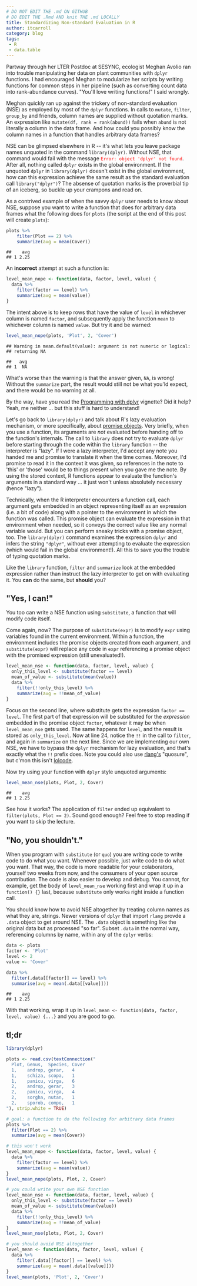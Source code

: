 ```yaml
---
# DO NOT EDIT THE .md ON GITHUB
# DO EDIT THE .Rmd AND knit THE .md LOCALLY
title: Standardizing Non-standard Evaluation in R
author: itcarroll
category: blog
tags:
 - R
 - data.table
---
```


Partway through her LTER Postdoc at SESYNC, ecologist Meghan Avolio ran into trouble manipulating her data on plant communities with `dplyr` functions. I had encouraged Meghan to modularize her scripts by writing functions for common steps in her pipeline (such as converting count data into rank-abundance curves). "You'll love writing functions!" I said wrongly.

Meghan quickly ran up against the trickery of non-standard evaluation (NSE) as employed by most of the `dplyr` functions. In calls to `mutate`, `filter`, `group_by` and friends, column names are supplied without quotation marks. An expression like `mutate(df, rank = rank(abund))` fails when `abund` is not literally a column in the data frame. And how could you possibly know the column names in a function that handles arbitrary data frames?

NSE can be glimpsed elsewhere in R -- it's what lets you leave package names unquoted in the command `library(dplyr)`. Without NSE, that command would fail with the message <span style="color:red;">`Error: object 'dplyr' not found`</span>. After all, nothing called `dplyr` exists in the global environment. If the unquoted `dplyr` in `library(dplyr)` doesn't exist in the global environment, how can this expression achieve the same result as the standard evaluation call `library("dplyr")`? The absense of quotation marks is the proverbial tip of an iceberg, so buckle up your crampons and read on.

As a contrived example of when the savvy `dplyr` user needs to know about NSE, suppose you want to write a function that does for arbitrary data frames what the following does for `plots` (the script at the end of this post will create `plots`):




```r
plots %>%
    filter(Plot == 2) %>%
    summarize(avg = mean(Cover))
```

```
##    avg
## 1 2.25
```

An **incorrect** attempt at such a function is:


```r
level_mean_nope <- function(data, factor, level, value) {
  data %>%
    filter(factor == level) %>%
    summarize(avg = mean(value))
}
```

The intent above is to keep rows that have the value of `level` in whichever column is named `factor`, and subsequently apply the function `mean` to whichever column is named `value`. But try it and be warned:


```r
level_mean_nope(plots, 'Plot', 2, 'Cover')
```

```
## Warning in mean.default(value): argument is not numeric or logical:
## returning NA
```

```
##   avg
## 1  NA
```

What's worse than the warning is that the answer given, `NA`, is wrong! Without the `summarize` part, the result would still not be what you'ld expect, and there would be no warning at all.

By the way, have you read the [Programming with dplyr] vignette? Did it help? Yeah, me neither ... but this stuff is hard to understand!

Let's go back to `library(dplyr)` and talk about R's lazy evaluation mechanism, or more specifically, about [promise objects]. Very briefly, when you use a function, its arguments are *not* evaluated before handing off to the function's internals. The call to `library` does not try to evaluate `dplyr` before starting through the code within the `library` function -- the interpreter is "lazy". If I were a lazy interpreter, I'd accept any note you handed me and promise to translate it when the time comes. Moreover, I'd promise to read it in the context it was given, so references in the note to 'this' or 'those' would be to things present when you gave me the note. By using the stored context, R functions appear to evaluate the function's arguments in a standard way ... it just won't unless absolutely necessary (hence "lazy").

Technically, when the R interpreter encounters a function call, each argument gets embedded in an object representing itself as an expression (i.e. a bit of code) along with a pointer to the environment in which the function was called. This promise object can evaluate the expression in that environment when needed, so it conveys the correct value like any normal variable would. But you can perform sneaky tricks with a promise object, too. The `library(dplyr)` command examines the expression `dplyr` and infers the string `"dplyr"`, without ever attempting to evaluate the expression (which would fail in the global environment!). All this to save you the trouble of typing quotation marks.

Like the `library` function, `filter` and `summarize` look at the embedded expression rather than instruct the lazy interpreter to get on with evaluating it. You **can** do the same, but **should** you?

## "Yes, I can!"

You too can write a NSE function using `substitute`, a function that will modify code itself.

Come again, now? The purpose of `substitute(expr)` is to modify `expr` using variables found in the current environment. Within a function, the environment includes the promise objects created from each argument, and `substitute(expr)` will replace any code in `expr` referencing a promise object with the promised expression (still unevaluated!).


```r
level_mean_nse <- function(data, factor, level, value) {
  only_this_level <- substitute(factor == level)
  mean_of_value <- substitute(mean(value))
  data %>%
    filter(!!only_this_level) %>%
    summarize(avg = !!mean_of_value)
}
```

Focus on the second line, where substitute gets the expression `factor == level`. The first part of that expression will be substituted for the *expression* embedded in the promise object `factor`, whatever it may be when `level_mean_nse` gets used. The same happens for `level`, and the result is stored as `only_this_level`. Now at line 24, notice the `!!` in the call to `filter`, and again in `summarize` on the next line. Since we are implementing our own NSE, we have to bypass the `dplyr` mechanism for lazy evaluation, and that's exactly what the `!!` prefix does. Note you could also use [rlang's] "quosure", but c'mon this isn't [lolcode].

Now try using your function with `dplyr` style unquoted arguments:


```r
level_mean_nse(plots, Plot, 2, Cover)
```

```
##    avg
## 1 2.25
```

See how it works? The application of `filter` ended up equivalent to `filter(plots, Plot == 2)`. Sound good enough? Feel free to stop reading if you want to skip the lecture.

## "No, you shouldn't."

When you program with `substitute` (or `quo`) you are writing code to write code to do what you want. Whenever possible, just write code to do what you want. That way, the code is more readable for your colaborators, yourself two weeks from now, and the consumers of your open source contribution. The code is also easier to develop and debug. You cannot, for example, get the body of `level_mean_nse` working first and wrap it up in a `function() {}` last, because `substitute` only works right inside a function call.

You should know how to avoid NSE altogether by treating column names as what they are, strings. Newer versions of `dplyr` that import `rlang` provde a `.data` object to get around NSE. The `.data` object is something like the original data but as processed "so far". Subset `.data` in the normal way, referencing columns by name, within any of the `dplyr` verbs:


```r
data <- plots
factor <- 'Plot'
level <- 2
value <- 'Cover'

data %>%
  filter(.data[[factor]] == level) %>%
  summarise(avg = mean(.data[[value]]))
```

```
##    avg
## 1 2.25
```

With that working, wrap it up in `level_mean <- function(data, factor, level, value) {...}` and you are good to go.

## tl;dr


```r
library(dplyr)

plots <- read.csv(textConnection("
  Plot, Genus,  Species, Cover
  1,    androp, gerar,   4
  1,    schiza, scopa,   1
  1,    panicu, virga,   6
  2,    androp, gerar,   3
  2,    panicu, virga,   4
  2,    sorgha, nutan,   1
  2,    sporob, compo,   1
"), strip.white = TRUE)

# goal: a function to do the following for arbitrary data frames
plots %>%
  filter(Plot == 2) %>%
  summarize(avg = mean(Cover))

# this won't work
level_mean_nope <- function(data, factor, level, value) {
  data %>%
    filter(factor == level) %>%
    summarize(avg = mean(value))
}
level_mean_nope(plots, Plot, 2, Cover)

# you could write your own NSE function
level_mean_nse <- function(data, factor, level, value) {
  only_this_level <- substitute(factor == level)
  mean_of_value <- substitute(mean(value))
  data %>%
    filter(!!only_this_level) %>%
    summarize(avg = !!mean_of_value)
}
level_mean_nse(plots, Plot, 2, Cover)

# you should avoid NSE altogether
level_mean <- function(data, factor, level, value) {
  data %>%
    filter(.data[[factor]] == level) %>%
    summarize(avg = mean(.data[[value]]))
}
level_mean(plots, 'Plot', 2, 'Cover')
```

[Programming with dplyr]: https://cran.r-project.org/web/packages/dplyr/vignettes/programming.html
[promise objects]: https://cran.r-project.org/doc/manuals/r-release/R-lang.html#Promise-objects
[rlang's]: https://cran.r-project.org/package=rlang
[lolcode]: http://lolcode.org/
